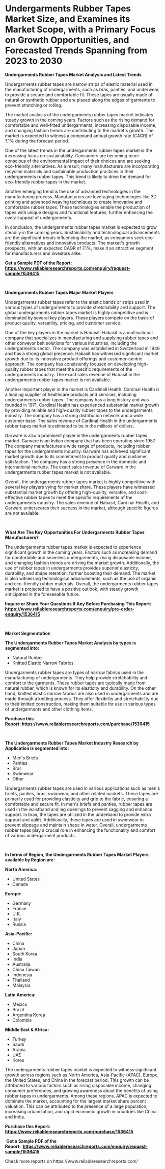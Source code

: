 <p><h1>Undergarments Rubber Tapes Market Size, and Examines its Market Scope, with a Primary Focus on Growth Opportunities, and Forecasted Trends Spanning from 2023 to 2030</h1></p><p><strong>Undergarments Rubber Tapes Market Analysis and Latest Trends</strong></p>
<p><p>Undergarments rubber tapes are narrow strips of elastic material used in the manufacturing of undergarments, such as bras, panties, and underwear, to provide a secure and comfortable fit. These tapes are usually made of natural or synthetic rubber and are placed along the edges of garments to prevent stretching or rolling.</p><p>The market analysis of the undergarments rubber tapes market indicates steady growth in the coming years. Factors such as the rising demand for comfortable and well-fitted undergarments, increasing disposable income, and changing fashion trends are contributing to the market's growth. The market is expected to witness a compound annual growth rate (CAGR) of 7.1% during the forecast period.</p><p>One of the latest trends in the undergarments rubber tapes market is the increasing focus on sustainability. Consumers are becoming more conscious of the environmental impact of their choices and are seeking eco-friendly alternatives. As a result, many manufacturers are incorporating recycled materials and sustainable production practices in their undergarments rubber tapes. This trend is likely to drive the demand for eco-friendly rubber tapes in the market.</p><p>Another emerging trend is the use of advanced technologies in the manufacturing process. Manufacturers are leveraging technologies like 3D printing and advanced weaving techniques to create innovative and comfortable rubber tapes. These technologies enable the production of tapes with unique designs and functional features, further enhancing the overall appeal of undergarments.</p><p>In conclusion, the undergarments rubber tapes market is expected to grow steadily in the coming years. Sustainability and technological advancements are the significant trends influencing the market, as consumers seek eco-friendly alternatives and innovative products. The market's growth prospects, with an expected CAGR of 7.1%, make it an attractive segment for manufacturers and investors alike.</p></p>
<p><strong>Get a Sample PDF of the Report:&nbsp; <a href="https://www.reliableresearchreports.com/enquiry/request-sample/1536415">https://www.reliableresearchreports.com/enquiry/request-sample/1536415</a></strong></p>
<p>&nbsp;</p>
<p><strong>Undergarments Rubber Tapes Major Market Players</strong></p>
<p><p>Undergarments rubber tapes refer to the elastic bands or strips used in various types of undergarments to provide stretchability and support. The global undergarments rubber tapes market is highly competitive and is dominated by several key players. These players compete on the basis of product quality, versatility, pricing, and customer service. </p><p>One of the key players in the market is Habasit. Habasit is a multinational company that specializes in manufacturing and supplying rubber tapes and other conveyor belt solutions for various industries, including the undergarments sector. The company was established in Switzerland in 1946 and has a strong global presence. Habasit has witnessed significant market growth due to its innovative product offerings and customer-centric approach. The company has consistently focused on developing high-quality rubber tapes that meet the specific requirements of the undergarments industry. The exact sales revenue of Habasit in the undergarments rubber tapes market is not available.</p><p>Another important player in the market is Cardinall Health. Cardinal Health is a leading supplier of healthcare products and services, including undergarments rubber tapes. The company has a long history and was founded in 1971. Cardinal Health has experienced substantial market growth by providing reliable and high-quality rubber tapes to the undergarments industry. The company has a strong distribution network and a wide customer base. The sales revenue of Cardinal Health in the undergarments rubber tapes market is estimated to be in the millions of dollars.</p><p>Garware is also a prominent player in the undergarments rubber tapes market. Garware is an Indian company that has been operating since 1957. The company manufactures a wide range of products, including rubber tapes for the undergarments industry. Garware has achieved significant market growth due to its commitment to product quality and customer satisfaction. The company has a strong presence in the domestic and international markets. The exact sales revenue of Garware in the undergarments rubber tapes market is not available.</p><p>Overall, the undergarments rubber tapes market is highly competitive with several key players vying for market share. These players have witnessed substantial market growth by offering high-quality, versatile, and cost-effective rubber tapes to meet the specific requirements of the undergarments industry. The sales revenue of Habasit, Cardinal Health, and Garware underscores their success in the market, although specific figures are not available.</p></p>
<p>&nbsp;</p>
<p><strong>What Are The Key Opportunities For Undergarments Rubber Tapes Manufacturers?</strong></p>
<p><p>The undergarments rubber tapes market is expected to experience significant growth in the coming years. Factors such as increasing demand for comfortable and seamless undergarments, rising disposable income, and changing fashion trends are driving the market growth. Additionally, the use of rubber tapes in undergarments provides superior elasticity, durability, and shape retention, further boosting their demand. The market is also witnessing technological advancements, such as the use of organic and eco-friendly rubber materials. Overall, the undergarments rubber tapes market is projected to have a positive outlook, with steady growth anticipated in the foreseeable future.</p></p>
<p><strong>Inquire or Share Your Questions If Any Before Purchasing This Report: <a href="https://www.reliableresearchreports.com/enquiry/pre-order-enquiry/1536415">https://www.reliableresearchreports.com/enquiry/pre-order-enquiry/1536415</a></strong></p>
<p>&nbsp;</p>
<p><strong>Market Segmentation</strong></p>
<p><strong>The Undergarments Rubber Tapes Market Analysis by types is segmented into:</strong></p>
<p><ul><li>Natural Rubber</li><li>Knitted Elastic Narrow Fabrics</li></ul></p>
<p><p>Undergarments rubber tapes are types of narrow fabrics used in the manufacturing of undergarments. They help provide stretchability and comfort to the garments. These rubber tapes are typically made from natural rubber, which is known for its elasticity and durability. On the other hand, knitted elastic narrow fabrics are also used in undergarments and are made through a knitting process. They offer flexibility and stretchability due to their knitted construction, making them suitable for use in various types of undergarments and other clothing items.</p></p>
<p><strong>Purchase this Report:&nbsp;<a href="https://www.reliableresearchreports.com/purchase/1536415">https://www.reliableresearchreports.com/purchase/1536415</a></strong></p>
<p>&nbsp;</p>
<p><strong>The Undergarments Rubber Tapes Market Industry Research by Application is segmented into:</strong></p>
<p><ul><li>Men's Briefs</li><li>Panties</li><li>Bras</li><li>Swimwear</li><li>Other</li></ul></p>
<p><p>Undergarments rubber tapes are used in various applications such as men's briefs, panties, bras, swimwear, and other related markets. These tapes are primarily used for providing elasticity and grip to the fabric, ensuring a comfortable and secure fit. In men's briefs and panties, rubber tapes are used in the waistband and leg openings to prevent sagging and enhance support. In bras, the tapes are utilized in the underband to provide extra support and uplift. Additionally, these tapes are used in swimwear to prevent slippage and maintain shape in water. Overall, undergarments rubber tapes play a crucial role in enhancing the functionality and comfort of various undergarment products.</p></p>
<p>&nbsp;</p>
<p><strong>In terms of Region, the Undergarments Rubber Tapes Market Players available by Region are:</strong></p>
<p>
    <p> <strong> North America: </strong>
        <ul>
            <li>United States</li>
            <li>Canada</li>
        </ul>
        </p> 
    <p> <strong> Europe: </strong>
        <ul>
            <li>Germany</li>
            <li>France</li>
            <li>U.K.</li>
            <li>Italy</li>
            <li>Russia</li>
        </ul>
        </p> 
    <p> <strong> Asia-Pacific: </strong>
        <ul>
            <li>China</li>
            <li>Japan</li>
            <li>South Korea</li>
            <li>India</li>
            <li>Australia</li>
            <li>China Taiwan</li>
            <li>Indonesia</li>
            <li>Thailand</li>
            <li>Malaysia</li>
        </ul>
        </p> 
    <p> <strong> Latin America: </strong>
        <ul>
            <li>Mexico</li>
            <li>Brazil</li>
            <li>Argentina Korea</li>
            <li>Colombia</li>
        </ul>
        </p> 
    <p> <strong> Middle East & Africa: </strong>
        <ul>
            <li>Turkey</li>
            <li>Saudi</li>
            <li>Arabia</li>
            <li>UAE</li>
            <li>Korea</li>
        </ul>
    </p>
    </p>
<p><p>The undergarments rubber tapes market is expected to witness significant growth across regions such as North America, Asia-Pacific (APAC), Europe, the United States, and China in the forecast period. This growth can be attributed to various factors such as rising disposable income, changing consumer preferences, and growing awareness about the benefits of using rubber tapes in undergarments. Among these regions, APAC is expected to dominate the market, accounting for the largest market share percent valuation. This can be attributed to the presence of a large population, increasing urbanization, and rapid economic growth in countries like China and India.</p></p>
<p><strong>Purchase this Report: <a href="https://www.reliableresearchreports.com/purchase/1536415">https://www.reliableresearchreports.com/purchase/1536415</a></strong></p>
<p>&nbsp;<strong>Get a Sample PDF of the Report:&nbsp;&nbsp;<a href="https://www.reliableresearchreports.com/enquiry/request-sample/1536415">https://www.reliableresearchreports.com/enquiry/request-sample/1536415</a></strong></p>
<p><strong></strong></p>
<p>Check more reports on https://www.reliableresearchreports.com/</p>